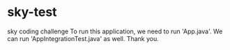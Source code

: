 # sky-test
sky coding challenge
 To run this application, we need to run 'App.java'.  We can run 'AppIntegrationTest.java' as well. Thank you.
